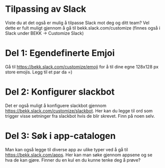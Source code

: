 # Tilpassing av Slack
Viste du at det også er mulig å tilpasse Slack mot deg og ditt team? 
Vel dette er fult muligt gjennom å gå til bekk.slack.com/customize (finnes også i Slack under BEKK -> Customize Slack)

# Del 1: Egendefinerte Emjoi
Gå til https://bekk.slack.com/customize/emoji for å til dine egne 128x128 px store emojis. Legg til et par da =)

# Del 2: Konfigurer slackbot 
Det er også muligt å konfiguere slackbot gjennom https://bekk.slack.com/customize/slackbot. Her kan du legge til ord som trigger visse
setninger fra slackbot hvis de blir skrevet. Finn på noen selv.

# Del 3: Søk i app-catalogen
Man kan også legge til diverse app av ulike typer ved å gå til https://bekk.slack.com/apps. 
Her kan man søke gjennom appsene og se hva de kan gjøre. Finner du en kul en du kunne tenke deg å prøve?
